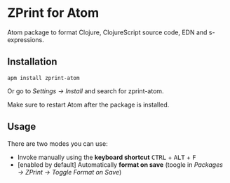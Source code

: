 # ZPrint for Atom

Atom package to format Clojure, ClojureScript source code, EDN and s-expressions.

## Installation

```
apm install zprint-atom
```

Or go to _Settings → Install_ and search for zprint-atom.

Make sure to restart Atom after the package is installed.

## Usage

There are two modes you can use:

* Invoke manually using the **keyboard shortcut** <kbd>CTRL</kbd> + <kbd>ALT</kbd> + <kbd>F</kbd>
* [enabled by default] Automatically **format on save** (toogle in _Packages → ZPrint → Toggle Format on Save_)
